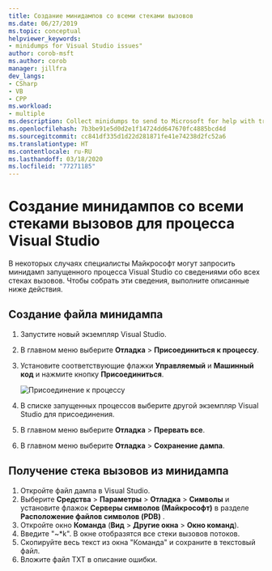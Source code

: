 ```yaml
---
title: Создание минидампов со всеми стеками вызовов
ms.date: 06/27/2019
ms.topic: conceptual
helpviewer_keywords:
- minidumps for Visual Studio issues"
author: corob-msft
ms.author: corob
manager: jillfra
dev_langs:
- CSharp
- VB
- CPP
ms.workload:
- multiple
ms.description: Collect minidumps to send to Microsoft for help with troubleshooting issues with Visual Studio
ms.openlocfilehash: 7b3be91e5d0d2e1f14724dd647670fc4885bcd4d
ms.sourcegitcommit: cc841df335d1d22d281871fe41e74238d2fc52a6
ms.translationtype: HT
ms.contentlocale: ru-RU
ms.lasthandoff: 03/18/2020
ms.locfileid: "77271185"
---
```

# <a name="create-minidumps-for-a-visual-studio-process-with-all-call-stacks"></a>Создание минидампов со всеми стеками вызовов для процесса Visual Studio

В некоторых случаях специалисты Майкрософт могут запросить минидамп запущенного процесса Visual Studio со сведениями обо всех стеках вызовов. Чтобы собрать эти сведения, выполните описанные ниже действия.

## <a name="create-the-minidump-file"></a>Создание файла минидампа

1. Запустите новый экземпляр Visual Studio.
1. В главном меню выберите **Отладка** > **Присоединиться к процессу**.
1. Установите соответствующие флажки **Управляемый** и **Машинный код** и нажмите кнопку **Присоединиться**.

   ![Присоединение к процессу](../ide/media/attach-to-process.png)

1. В списке запущенных процессов выберите другой экземпляр Visual Studio для присоединения.
1. В главном меню выберите **Отладка** > **Прервать все**.
1. В главном меню выберите **Отладка** > **Сохранение дампа**.

## <a name="get-the-call-stacks-from-the-minidump"></a>Получение стека вызовов из минидампа

1. Откройте файл дампа в Visual Studio.
1. Выберите **Средства** > **Параметры** > **Отладка** > **Символы** и установите флажок **Серверы символов (Майкрософт)** в разделе **Расположение файлов символов (PDB)** .
1. Откройте окно **Команда** (**Вид** > **Другие окна** > **Окно команд**).
1. Введите "~*k". В окне отобразятся все стеки вызовов потоков.
1. Скопируйте весь текст из окна "Команда" и сохраните в текстовый файл.
1. Вложите файл TXT в описание ошибки.
